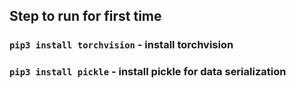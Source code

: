 ## Step to run for first time

### `pip3 install torchvision` - install torchvision

### `pip3 install pickle` - install pickle for data serialization


